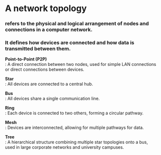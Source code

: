 # A network topology 
### refers to the physical and logical arrangement of nodes and connections in a computer network.
### It defines how devices are connected and how data is transmitted between them.


**Point-to-Point (P2P)** \
    : A direct connection between two nodes, used for simple LAN connections or direct connections between devices.

**Star** \
    : All devices are connected to a central hub.

**Bus** \
    : All devices share a single communication line.

**Ring** \
    : Each device is connected to two others, forming a circular pathway.

**Mesh** \
    : Devices are interconnected, allowing for multiple pathways for data.

**Tree** \
    : A hierarchical structure combining multiple star topologies onto a bus, used in large corporate networks and university campuses.
